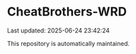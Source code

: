 # CheatBrothers-WRD

Last updated: 2025-06-24 23:42:24

This repository is automatically maintained.
